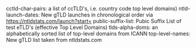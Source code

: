 cctld-char-pairs: a list of ccTLD's, i.e. country code top level domains)
ntld-launch-dates: New gTLD launches in chronological order via https://ntldstats.com/launch?start=
public-suffix-list: Pubic Suffix List of test eTLD's (effective Top Level Domains)
tlds-alpha-doms: an alphabetically sorted list of top-level domains from ICANN
top-level-names: New gTLD list taken from ntldstats.com
